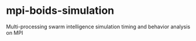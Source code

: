 # mpi-boids-simulation
Multi-processing swarm intelligence simulation timing and behavior analysis on MPI
